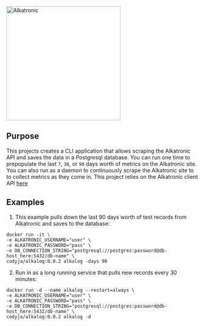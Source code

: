 <img src="https://alkatronic.focustronic.com/images/alkatronic_logo.png" width="300" alt="Alkatronic">

## Purpose
This projects creates a CLI application that allows scraping the Alkatronic API and saves
the data in a Postgresql database. You can run one time to prepopulate the last `7`, `30`, or `90` days worth
of metrics on the Alkatronic site. You can also run as a daemon to continuously scrape the Alkatronic site to
to collect metrics as they come in. This project relies on the Alkatronic client API [here](https://github.com/codyja/alkatronic)


## Examples
1. This example pulls down the last 90 days worth of test records from Alkatronic and saves to the database:
```shell
docker run -it \
-e ALKATRONIC_USERNAME="user" \
-e ALKATRONIC_PASSWORD="pass" \
-e DB_CONNECTION_STRING="postgresql://postgres:password@db-host_here:5432/db-name" \
codyja/alkalog:0.0.2 alkalog -days 90
```
2. Run in as a long running service that pulls new records every 30 minutes:
```shell
docker run -d --name alkalog --restart=always \
-e ALKATRONIC_USERNAME="user" \
-e ALKATRONIC_PASSWORD="pass" \
-e DB_CONNECTION_STRING="postgresql://postgres:password@db-host_here:5432/db-name" \
codyja/alkalog:0.0.2 alkalog -d
```
